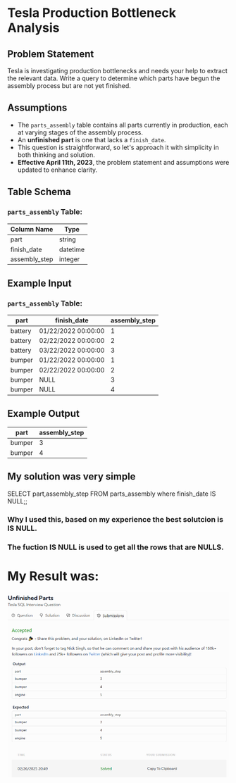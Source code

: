 # Tesla Production Bottleneck Analysis

## Problem Statement
Tesla is investigating production bottlenecks and needs your help to extract the relevant data. Write a query to determine which parts have begun the assembly process but are not yet finished.

## Assumptions
- The `parts_assembly` table contains all parts currently in production, each at varying stages of the assembly process.
- An **unfinished part** is one that lacks a `finish_date`.
- This question is straightforward, so let's approach it with simplicity in both thinking and solution.
- **Effective April 11th, 2023**, the problem statement and assumptions were updated to enhance clarity.

## Table Schema
### `parts_assembly` Table:
| Column Name    | Type     |
|---------------|----------|
| part         | string   |
| finish_date  | datetime |
| assembly_step | integer  |

## Example Input
### `parts_assembly` Table:
| part    | finish_date        | assembly_step |
|---------|-------------------|--------------|
| battery | 01/22/2022 00:00:00 | 1           |
| battery | 02/22/2022 00:00:00 | 2           |
| battery | 03/22/2022 00:00:00 | 3           |
| bumper  | 01/22/2022 00:00:00 | 1           |
| bumper  | 02/22/2022 00:00:00 | 2           |
| bumper  | NULL                | 3           |
| bumper  | NULL                | 4           |

## Example Output
| part   | assembly_step |
|--------|--------------|
| bumper | 3            |
| bumper | 4            |

## My solution was very simple

SELECT part,assembly_step FROM parts_assembly where finish_date IS NULL;;

### Why I used this, based on my experience the best solutcion is IS NULL.

### The fuction IS NULL is used to get all the rows that are NULLS.

# My Result was:

![alt text](image-1.png)
